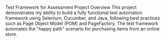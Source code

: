 
Test Framework for Assessment
Project Overview
This project demonstrates my ability to build a fully functional test automation framework using Selenium, Cucumber, and Java,
following best practices such as Page Object Model (POM) and PageFactory. The test framework automates the "happy path" scenario for purchasing items from an online store.

